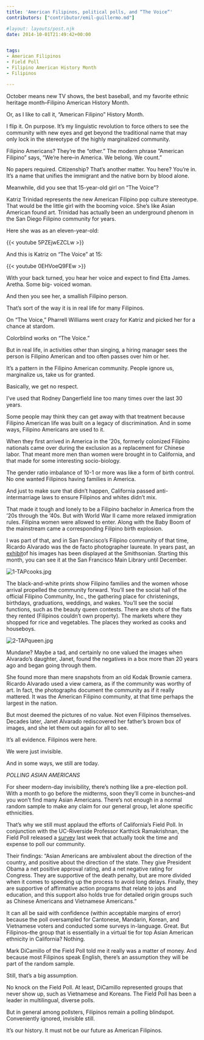 ```yaml
---
title: 'American Filipinos, political polls, and “The Voice”'
contributors: ["contributor/emil-guillermo.md"]

#layout: layouts/post.njk
date: 2014-10-01T21:49:42+00:00


tags:
- American Filipinos
- Field Poll
- Filipino American History Month
- Filipinos

---
```


October means new TV shows, the best baseball, and my favorite ethnic heritage
month–Filipino American History Month.

Or, as I like to call it, “American Filipino” History Month.

I flip it. On purpose. It’s my linguistic revolution to force others to see the
community with new eyes and get beyond the traditional name that may only lock
in the stereotype of the highly marginalized community.

Filipino Americans? They’re the “other.” The modern phrase “American Filipino”
says, “We’re here–in America. We belong. We count.”

No papers required. Citizenship? That’s another matter. You here? You’re in.
It’s a name that unifies the immigrant and the native born by blood alone.

Meanwhile, did you see that 15-year-old girl on “The Voice”?

Katriz Trinidad represents the new American Filipino pop culture stereotype.
That would be the little girl with the booming voice. She’s like Asian American
found art. Trinidad has actually been an underground phenom in the San Diego
Filipino community for years.

Here she was as an eleven-year-old:

{{< youtube 5PZEjwEZCLw >}}

And this is Katriz on “The Voice” at 15:

{{< youtube 0EHVoeQ9FEw >}}

With your back turned, you hear her voice and expect to find Etta James. Aretha.
Some big- voiced woman.

And then you see her, a smallish Filipino person.

That’s sort of the way it is in real life for many Filipinos.

On “The Voice,” Pharrell Williams went crazy for Katriz and picked her for a
chance at stardom.

Colorblind works on “The Voice.”

But in real life, in activities other than singing, a hiring manager sees the
person is Filipino American and too often passes over him or her.

It’s a pattern in the Filipino American community. People ignore us, marginalize
us, take us for granted.

Basically, we get no respect.

I’ve used that Rodney Dangerfield line too many times over the last 30 years.

Some people may think they can get away with that treatment because Filipino
American life was built on a legacy of discrimination. And in some ways,
Filipino Americans are used to it.

When they first arrived in America in the ’20s, formerly colonized Filipino
nationals came over during the exclusion as a replacement for Chinese labor.
That meant more men than women were brought in to California, and that made for
some interesting socio-biology.

The gender ratio imbalance of 10-1 or more was like a form of birth control. No
one wanted Filipinos having families in America.

And just to make sure that didn’t happen, California passed anti-intermarriage
laws to ensure Filipinos and whites didn’t mix.

That made it tough and lonely to be a Filipino bachelor in America from the ’20s
through the ’40s. But with World War II came more relaxed immigration rules.
Filipina women were allowed to enter. Along with the Baby Boom of the mainstream
came a corresponding Filipino birth explosion.

I was part of that, and in San Francisco’s Filipino community of that time,
Ricardo Alvarado was the de facto photographer laureate. In years past, an
[exhibit](https://www.thealvaradoproject.com/compositions/)of his images has
been displayed at the Smithsonian. Starting this month, you can see it at the
San Francisco Main Library until December.

![1-TAPcooks.jpg](/uploads/1-TAPcooks.jpg)

The black-and-white prints show Filipino families and the women whose arrival
propelled the community forward. You’ll see the social hall of the official
Filipino Community, Inc., the gathering place for christenings, birthdays,
graduations, weddings, and wakes. You’ll see the social functions, such as the
beauty queen contests. There are shots of the flats they rented (Filipinos
couldn’t own property). The markets where they shopped for rice and vegetables.
The places they worked as cooks and houseboys.

![2-TAPqueen.jpg](/uploads/2-TAPqueen.jpg)

Mundane? Maybe a tad, and certainly no one valued the images when Alvarado’s
daughter, Janet, found the negatives in a box more than 20 years ago and began
going through them.

She found more than mere snapshots from an old Kodak Brownie camera. Ricardo
Alvarado used a view camera, as if the community was worthy of art. In fact, the
photographs document the community as if it really mattered. It was the American
Filipino community, at that time perhaps the largest in the nation.

But most deemed the pictures of no value. Not even Filipinos themselves. Decades
later, Janet Alvarado rediscovered her father’s brown box of images, and she let
them out again for all to see.

It’s all evidence. Filipinos were here.

We were just invisible.

And in some ways, we still are today.

_POLLING ASIAN AMERICANS_

For sheer modern-day invisibility, there’s nothing like a pre-election poll.
With a month to go before the midterms, soon they’ll come in bunches–and you
won’t find many Asian Americans. There’s not enough in a normal random sample to
make any claim for our general group, let alone specific ethnicities.

That’s why we still must applaud the efforts of California’s Field Poll. In
conjunction with the UC-Riverside Professor Karthick Ramakrishnan, the Field
Poll released a [survey](https://ucrtoday.ucr.edu/24731) last week that actually
took the time and expense to poll our community.

Their findings: “Asian Americans are ambivalent about the direction of the
country, and positive about the direction of the state. They give President
Obama a net positive approval rating, and a net negative rating for Congress.
They are supportive of the death penalty, but are more divided when it comes to
speeding up the process to avoid long delays. Finally, they are supportive of
affirmative action programs that relate to jobs and education, and this support
also holds true for detailed origin groups such as Chinese Americans and
Vietnamese Americans.”

It can all be said with confidence (within acceptable margins of error) because
the poll oversampled for Cantonese, Mandarin, Korean, and Vietnamese voters and
conducted some surveys in-language. Great. But Filipinos–the group that is
essentially in a virtual tie for top Asian American ethnicity in California?
Nothing.

Mark DiCamillo of the Field Poll told me it really was a matter of money. And
because most Filipinos speak English, there’s an assumption they will be part of
the random sample.

Still, that’s a big assumption.

No knock on the Field Poll. At least, DiCamillo represented groups that never
show up, such as Vietnamese and Koreans. The Field Poll has been a leader in
multilingual, diverse polls.

But in general among pollsters, Filipinos remain a polling blindspot.
Conveniently ignored, invisible still.

It’s our history. It must not be our future as American Filipinos.
